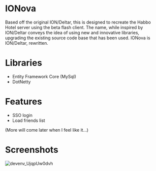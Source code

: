 # IONova

Based off the original ION/Deltar, this is designed to recreate the Habbo Hotel server using the beta flash client. The name, while inspired by ION/Deltar conveys the idea of using new and innovative libraries, upgrading the existing source code base that has been used. IONova is ION/Deltar, rewritten.

# Libraries

* Entity Framework Core (MySql)
* DotNetty

# Features

* SSO login
* Load friends list

(More will come later when I feel like it...)

# Screenshots

![devenv_UjqpUw0dvh](https://user-images.githubusercontent.com/1328523/233206605-c8217bec-0a1d-49a9-bfd5-7b11cdcd325f.png)
